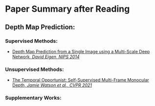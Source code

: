 # Paper Summary after Reading

## Depth Map Prediction:
### Supervised Methods:
* [<ins>Depth Map Prediction from a Single Image using a Multi-Scale Deep Network, *David Eigen, NIPS 2014*</ins>](https://github.com/bolianchen/deep-learning-paper-reading/tree/main/depth_map_prediction_from_a_single_image_using_a_multi-scale_deep_network)
### Unsupervised Methods:
* [<ins>The Temporal Opportunist: Self-Supervised Multi-Frame Monocular Depth, *Jamie Watson et al., CVPR 2021*</ins>](https://github.com/bolianchen/private-deep-learning-paper-reading/tree/main/the_temporal_opportunist:_self_supervised_multi_frame_monocular_depth)
### Supplementary Works:
